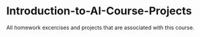 # Introduction-to-AI-Course-Projects
All homework excercises and projects that are associated with this course.
